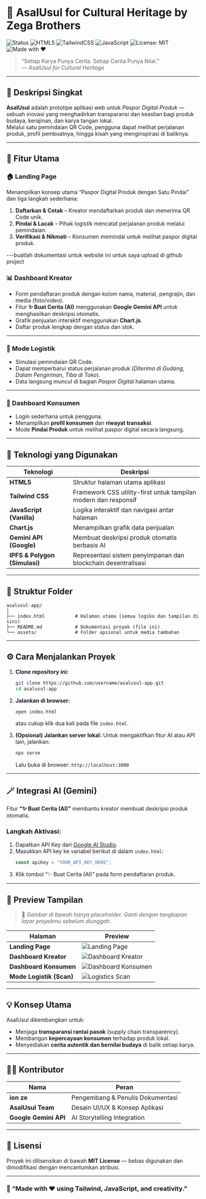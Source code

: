 # 🌿 AsalUsul for Cultural Heritage by Zega Brothers

![Status](https://img.shields.io/badge/status-prototype-green)
![HTML5](https://img.shields.io/badge/HTML5-orange?logo=html5)
![TailwindCSS](https://img.shields.io/badge/TailwindCSS-blue?logo=tailwindcss)
![JavaScript](https://img.shields.io/badge/JavaScript-yellow?logo=javascript)
![License: MIT](https://img.shields.io/badge/License-MIT-lightgrey.svg)
![Made with ❤️](https://img.shields.io/badge/Made%20with-%F0%9F%92%9E%20by%20AsalUsul%20Team-pink)

> “Setiap Karya Punya Cerita. Setiap Cerita Punya Nilai.”  
> — *AsalUsul for Cultural Heritage*

---

## 📖 Deskripsi Singkat

**AsalUsul** adalah prototipe aplikasi web untuk *Paspor Digital Produk* — sebuah inovasi yang menghadirkan transparansi dan keaslian bagi produk budaya, kerajinan, dan karya tangan lokal.  
Melalui satu pemindaian QR Code, pengguna dapat melihat perjalanan produk, profil pembuatnya, hingga kisah yang menginspirasi di baliknya.

---

## 🚀 Fitur Utama

### 🏠 Landing Page
Menampilkan konsep utama “Paspor Digital Produk dengan Satu Pindai” dan tiga langkah sederhana:
1. **Daftarkan & Cetak** – Kreator mendaftarkan produk dan menerima QR Code unik.
2. **Pindai & Lacak** – Pihak logistik mencatat perjalanan produk melalui pemindaian.
3. **Verifikasi & Nikmati** – Konsumen memindai untuk melihat paspor digital produk.

---buatlah dokumentasi untuk website ini untuk saya upload di github project

### 📊 Dashboard Kreator
- Form pendaftaran produk dengan kolom nama, material, pengrajin, dan media (foto/video).
- Fitur **✨ Buat Cerita (AI)** menggunakan **Google Gemini API** untuk menghasilkan deskripsi otomatis.
- Grafik penjualan interaktif menggunakan **Chart.js**.
- Daftar produk lengkap dengan status dan stok.

---

### 🚚 Mode Logistik
- Simulasi pemindaian QR Code.
- Dapat memperbarui status perjalanan produk (*Diterima di Gudang*, *Dalam Pengiriman*, *Tiba di Toko*).
- Data langsung muncul di bagian *Paspor Digital* halaman utama.

---

### 👤 Dashboard Konsumen
- Login sederhana untuk pengguna.
- Menampilkan **profil konsumen** dan **riwayat transaksi**.
- Mode **Pindai Produk** untuk melihat paspor digital secara langsung.

---

## 🧠 Teknologi yang Digunakan

| Teknologi | Deskripsi |
|------------|------------|
| **HTML5** | Struktur halaman utama aplikasi |
| **Tailwind CSS** | Framework CSS utility-first untuk tampilan modern dan responsif |
| **JavaScript (Vanilla)** | Logika interaktif dan navigasi antar halaman |
| **Chart.js** | Menampilkan grafik data penjualan |
| **Gemini API (Google)** | Membuat deskripsi produk otomatis berbasis AI |
| **IPFS & Polygon (Simulasi)** | Representasi sistem penyimpanan dan blockchain desentralisasi |

---

## 🧩 Struktur Folder

```
asalusul-app/
│
├── index.html           # Halaman utama (semua logika dan tampilan di sini)
├── README.md            # Dokumentasi proyek (file ini)
└── assets/              # Folder opsional untuk media tambahan
```

---

## ⚙️ Cara Menjalankan Proyek

1. **Clone repository ini:**
   ```bash
   git clone https://github.com/username/asalusul-app.git
   cd asalusul-app
   ```

2. **Jalankan di browser:**
   ```bash
   open index.html
   ```
   atau cukup klik dua kali pada file `index.html`.

3. **(Opsional) Jalankan server lokal:**
   Untuk mengaktifkan fitur AI atau API lain, jalankan:
   ```bash
   npx serve
   ```
   Lalu buka di browser: `http://localhost:3000`

---

## 🪄 Integrasi AI (Gemini)

Fitur **“✨ Buat Cerita (AI)”** membantu kreator membuat deskripsi produk otomatis.

### Langkah Aktivasi:
1. Dapatkan API Key dari [Google AI Studio](https://makersuite.google.com/app/apikey).  
2. Masukkan API key ke variabel berikut di dalam `index.html`:
   ```js
   const apiKey = "YOUR_API_KEY_HERE";
   ```
3. Klik tombol “✨ Buat Cerita (AI)” pada form pendaftaran produk.

---

## 📸 Preview Tampilan

> 📍 *Gambar di bawah hanya placeholder. Ganti dengan tangkapan layar proyekmu sebelum diunggah.*

| Halaman | Preview |
|----------|----------|
| **Landing Page** | ![Landing Page](https://placehold.co/800x400/f0fdf4/333?text=Landing+Page+Preview) |
| **Dashboard Kreator** | ![Dashboard Kreator](https://placehold.co/800x400/e0f2fe/333?text=Dashboard+Kreator+Preview) |
| **Dashboard Konsumen** | ![Dashboard Konsumen](https://placehold.co/800x400/dcfce7/333?text=Dashboard+Konsumen+Preview) |
| **Mode Logistik (Scan)** | ![Logistics Scan](https://placehold.co/800x400/f1f5f9/333?text=Logistics+Scan+Preview) |

---

## 💡 Konsep Utama

AsalUsul dikembangkan untuk:
- Menjaga **transparansi rantai pasok** (supply chain transparency).
- Membangun **kepercayaan konsumen** terhadap produk lokal.
- Menyediakan **cerita autentik dan bernilai budaya** di balik setiap karya.

---

## 🧑‍💻 Kontributor

| Nama | Peran |
|------|--------|
| **ion ze** | Pengembang & Penulis Dokumentasi |
| **AsalUsul Team** | Desain UI/UX & Konsep Aplikasi |
| **Google Gemini API** | AI Storytelling Integration |

---

## 📜 Lisensi

Proyek ini dilisensikan di bawah **MIT License** — bebas digunakan dan dimodifikasi dengan mencantumkan atribusi.

---

### 💬 “Made with ❤️ using Tailwind, JavaScript, and creativity.”
